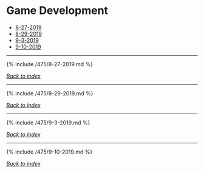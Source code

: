 # Game Development

* [8-27-2019](#8-27-2019)
* [8-29-2019](#8-29-2019)
* [9-3-2019](#9-3-2019)
* [9-10-2019](#9-10-2019)


***

{% include /475/8-27-2019.md %}

*[Back to index](#Game-Development)*

***

{% include /475/8-29-2019.md %}

*[Back to index](#Game-Development)*

***

{% include /475/9-3-2019.md %}

*[Back to index](#Game-Development)*

***

{% include /475/9-10-2019.md %}

*[Back to index](#Game-Development)*